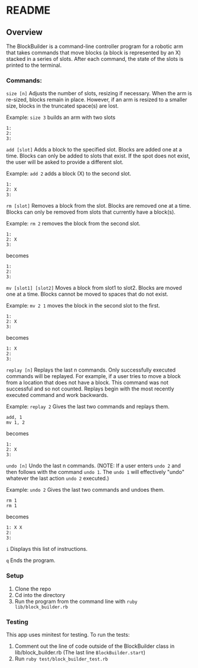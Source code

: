 # README

## Overview

The BlockBuilder is a command-line controller program for a robotic arm that takes commands that move blocks (a block is represented by an X) stacked in a series of slots. After each command, the state of the slots is printed to the terminal.  

### Commands:

`size [n]`
Adjusts the number of slots, resizing if necessary. When the arm is re-sized, blocks remain in place. However, if an arm is resized to a smaller size, blocks in the truncated space(s) are lost.

Example:
`size 3` builds an arm with two slots
```
1:
2:
3:
```
`add [slot]`
Adds a block to the specified slot. Blocks are added one at a time. Blocks can only be added to slots that exist. If the spot does not exist, the user will be asked to provide a different slot.

Example:
`add 2` adds a block (X) to the second slot.
```
1:
2: X
3:
```

`rm [slot]`
Removes a block from the slot. Blocks are removed one at a time. Blocks can only be removed from slots that currently have a block(s).

Example:
`rm 2` removes the block from the second slot.
```
1:
2: X
3:
```
becomes
```
1:
2:
3:
```

`mv [slot1] [slot2]`
Moves a block from slot1 to slot2. Blocks are moved one at a time. Blocks cannot be moved to spaces that do not exist.

Example:
`mv 2 1` moves the block in the second slot to the first.
```
1:
2: X
3:
```
becomes
```
1: X
2:
3:
```

`replay [n]`
Replays the last n commands. Only successfully executed commands will be replayed. For example, if a user tries to move a block from a location that does not have a block. This command was not successful and so not counted. Replays begin with the most recently executed command and work backwards.

Example:
`replay 2` Gives the last two commands and replays them.
```
add, 1
mv 1, 2
```
becomes
```
1:
2: X
3:
```

`undo [n]`
Undo the last n commands. (NOTE: If a user enters `undo 2` and then follows with the command `undo 1`. The `undo 1` will effectively "undo" whatever the last action `undo 2` executed.)

Example:
`undo 2` Gives the last two commands and undoes them.
```
rm 1
rm 1
```
becomes
```
1: X X
2:
3:
```

`i` Displays this list of instructions.

`q` Ends the program.

### Setup
  1. Clone the repo
  2. Cd into the directory
  3. Run the program from the command line with `ruby lib/block_builder.rb`  


### Testing

This app uses minitest for testing. To run the tests:
1. Comment out the line of code outside of the BlockBuilder class in lib/block_builder.rb (The last line `BlockBuilder.start`)
2. Run `ruby test/block_builder_test.rb`
